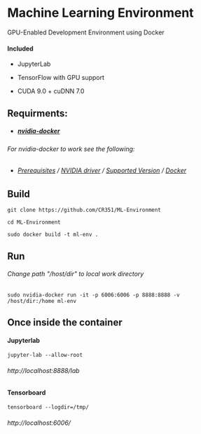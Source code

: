 # Machine Learning Environment

GPU-Enabled Development Environment using Docker

#### Included

-  JupyterLab

- TensorFlow with GPU support

- CUDA 9.0 + cuDNN 7.0

## Requirments:

- ##### [nvidia-docker](https://github.com/NVIDIA/nvidia-docker) 

###### For nvidia-docker to work see the following:

- ###### [Prerequisites](https://github.com/NVIDIA/nvidia-docker/wiki/Installation-(version-2.0)#perequisites) / [NVIDIA driver](https://github.com/NVIDIA/nvidia-docker/wiki/Frequently-Asked-Questions#how-do-i-install-the-nvidia-driver) / [Supported Version](https://github.com/NVIDIA/nvidia-docker/wiki/Frequently-Asked-Questions#which-docker-packages-are-supported) / [Docker](https://docs.docker.com/engine/installation/)

## Build
    git clone https://github.com/CR351/ML-Environment

    cd ML-Environment

    sudo docker build -t ml-env .
## Run

######  Change path "/host/dir" to local work directory

    sudo nvidia-docker run -it -p 6006:6006 -p 8888:8888 -v /host/dir:/home ml-env 

## Once inside the container

#### Jupyterlab

    jupyter-lab --allow-root

###### http://localhost:8888/lab

#### Tensorboard

    tensorboard --logdir=/tmp/

###### http://localhost:6006/